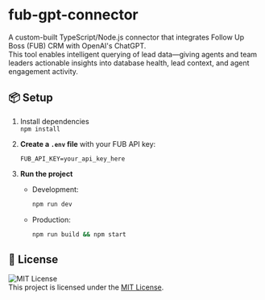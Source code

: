 # fub-gpt-connector
A custom-built TypeScript/Node.js connector that integrates Follow Up Boss (FUB) CRM with OpenAI's ChatGPT.  
This tool enables intelligent querying of lead data—giving agents and team leaders actionable insights into database health, lead context, and agent engagement activity.

## 📦 Setup

1. Install dependencies  
   `npm install`

2. **Create a `.env` file** with your FUB API key:  
   ```
   FUB_API_KEY=your_api_key_here
   ```

3. **Run the project**
   - Development:  
     ```bash
     npm run dev
     ```
   - Production:  
     ```bash
     npm run build && npm start
     ```

## 🧾 License

![MIT License](https://img.shields.io/badge/license-MIT-blue.svg)  
This project is licensed under the [MIT License](./LICENSE).
